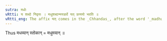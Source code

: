 ```yaml
---
sutra: मधोः
vRtti: य शब्दो निवृत्तः । मधुशब्दान्मयडर्थे यत् प्रत्ययो भवति ॥
vRtti_eng: The affix यत् comes in the _Chhandas_, after the word '_madhu_', with the force of the affix _mayat_.
---
```

Thus मधव्यान् स्तोकान् = मधुमयान् ॥
